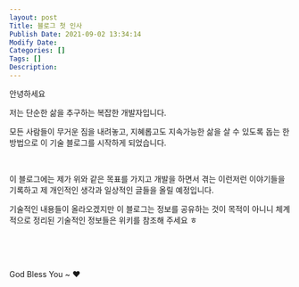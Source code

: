 ```yaml
---
layout: post
Title: 블로그 첫 인사
Publish Date: 2021-09-02 13:34:14
Modify Date: 
Categories: []
Tags: []
Description: 
---
```




안녕하세요

저는 단순한 삶을 추구하는 복잡한 개발자입니다.

모든 사람들이 무거운 짐을 내려놓고, 지혜롭고도 지속가능한 삶을 살 수 있도록
돕는 한 방법으로 이 기술 블로그를 시작하게 되었습니다.

<br>

이 블로그에는 제가 위와 같은 목표를 가지고 개발을 하면서 겪는 이런저런 이야기들을 기록하고 
제 개인적인 생각과 일상적인 글들을 올릴 예정입니다.

기술적인 내용들이 올라오겠지만 이 블로그는 정보를 공유하는 것이 목적이 아니니 
체계적으로 정리된 기술적인 정보들은 위키를 참조해 주세요 ㅎ

<br>
<br>
<br>

God Bless You ~ ❤
